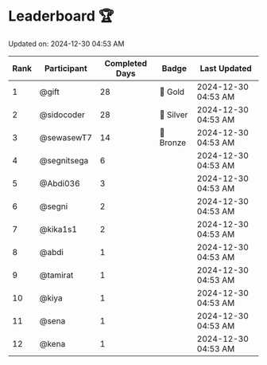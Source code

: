 # Leaderboard 🏆

Updated on: 2024-12-30 04:53 AM

| Rank | Participant       | Completed Days | Badge      | Last Updated         |
|------|-------------------|----------------|------------|----------------------|
| 1    | @gift             | 28             | 🏅 Gold     | 2024-12-30 04:53 AM |
| 2    | @sidocoder        | 28             | 🥈 Silver   | 2024-12-30 04:53 AM |
| 3    | @sewasewT7        | 14             | 🥉 Bronze   | 2024-12-30 04:53 AM |
| 4    | @segnitsega       | 6              |            | 2024-12-30 04:53 AM |
| 5    | @Abdi036          | 3              |            | 2024-12-30 04:53 AM |
| 6    | @segni            | 2              |            | 2024-12-30 04:53 AM |
| 7    | @kika1s1          | 2              |            | 2024-12-30 04:53 AM |
| 8    | @abdi             | 1              |            | 2024-12-30 04:53 AM |
| 9    | @tamirat          | 1              |            | 2024-12-30 04:53 AM |
| 10   | @kiya             | 1              |            | 2024-12-30 04:53 AM |
| 11   | @sena             | 1              |            | 2024-12-30 04:53 AM |
| 12   | @kena             | 1              |            | 2024-12-30 04:53 AM |
